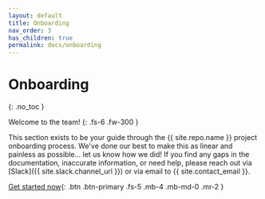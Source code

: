 ```yaml
---
layout: default
title: Onboarding
nav_order: 3
has_children: true
permalink: docs/onboarding
---
```


# Onboarding
{: .no_toc }

Welcome to the team! 
{: .fs-6 .fw-300 }

This section exists to be your guide through the {{ site.repo.name }} project onboarding process.  We've done our best to make this as linear and painless as possible... let us know how we did!  If you find any gaps in the documentation, inaccurate information, or need help, please reach out via [Slack]({{ site.slack.channel_url }}) or via email to {{ site.contact_email }}.

[Get started now](team){: .btn .btn-primary .fs-5 .mb-4 .mb-md-0 .mr-2 } 
